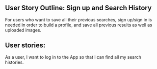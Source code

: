 User Story Outline: Sign up and Search History
----
For users who want to save all their previous searches, sign up/sign in is needed in order to build a profile, and save all previous results as well as uploaded images.

User stories:
----
As a user, I want to log in to the App so that I can find all my search histories.
	












